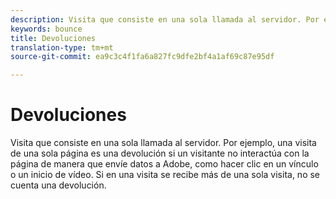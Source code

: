 ```yaml
---
description: Visita que consiste en una sola llamada al servidor. Por ejemplo, una visita a una sola página es una devolución si un visitante no interactúa con la página de una manera que envíe datos a Adobe, como hacer clic en un vínculo o un inicio de vídeo. Si en una visita se recibe más de una sola visita, no se cuenta una devolución.
keywords: bounce
title: Devoluciones
translation-type: tm+mt
source-git-commit: ea9c3c4f1fa6a827fc9dfe2bf4a1af69c87e95df

---
```



# Devoluciones

Visita que consiste en una sola llamada al servidor. Por ejemplo, una visita de una sola página es una devolución si un visitante no interactúa con la página de manera que envíe datos a Adobe, como hacer clic en un vínculo o un inicio de vídeo. Si en una visita se recibe más de una sola visita, no se cuenta una devolución.


